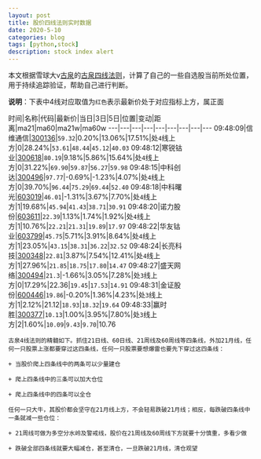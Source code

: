 ```yaml
---
layout: post
title: 股价四线法则实时数据
date: 2020-5-10
categories: blog
tags: [python,stock]
description: stock index alert
---
```



本文根据雪球大v[古泉](https://xueqiu.com/u/7148646888)的[古泉四线法则](https://xueqiu.com/7148646888/130498192)，计算了自己的一些自选股当前所处位置，用于持续追踪验证，帮助自己进行判断。

**说明**：下表中4线对应取值为`红色`表示最新价处于对应指标上方，属正面

时间|名称|代码|最新价|当日|3日|5日|位置|变动|距离|ma21|ma60|ma21w|ma60w
---|---|---|---|---|---|---|---|---
09:48:09|信维通信|[300136](https://xueqiu.com/S/SZ300136)|`59.32`|0.20%|13.06%|17.51%|处`4`线上方|0|28.24%|`53.61`|`48.44`|`45.12`|`40.03`
09:48:12|寒锐钴业|[300618](https://xueqiu.com/S/SZ300618)|`80.19`|9.18%|5.86%|15.64%|处`4`线上方|0|31.22%|`69.90`|`59.87`|`56.27`|`59.98`
09:48:15|中科创达|[300496](https://xueqiu.com/S/SZ300496)|`97.77`|-0.69%|-1.23%|4.07%|处`4`线上方|0|39.70%|`96.44`|`75.29`|`69.44`|`52.40`
09:48:18|中科曙光|[603019](https://xueqiu.com/S/SH603019)|`46.01`|-1.31%|3.67%|7.70%|处`4`线上方|1|19.68%|`45.94`|`41.43`|`38.71`|`30.91`
09:48:20|诺力股份|[603611](https://xueqiu.com/S/SH603611)|`22.39`|1.13%|1.74%|1.92%|处`4`线上方|1|10.76%|`22.21`|`21.31`|`19.89`|`17.97`
09:48:22|华友钴业|[603799](https://xueqiu.com/S/SH603799)|`45.75`|5.71%|3.91%|8.64%|处`4`线上方|1|23.05%|`43.15`|`38.31`|`36.22`|`32.52`
09:48:24|长亮科技|[300348](https://xueqiu.com/S/SZ300348)|`22.81`|3.87%|7.54%|12.41%|处`4`线上方|1|27.96%|`21.85`|`18.75`|`17.80`|`14.47`
09:48:27|盛天网络|[300494](https://xueqiu.com/S/SZ300494)|`21.3`|-1.66%|3.05%|7.28%|处`3`线上方|0|17.29%|22.36|`19.45`|`17.53`|`14.91`
09:48:31|金证股份|[600446](https://xueqiu.com/S/SH600446)|`19.86`|-0.20%|1.36%|4.23%|处`3`线上方|1|2.12%|21.12|`18.93`|`18.32`|`19.64`
09:48:33|赢时胜|[300377](https://xueqiu.com/S/SZ300377)|`10.13`|1.00%|3.95%|7.80%|处`3`线上方|2|1.60%|`10.09`|`9.43`|`9.70`|10.76

```
古泉4线法则的精髓如下。抓住21日线、60日线、21周线及60周线等四条线，外加21月线，任何一只股票上涨都要穿过这四条线，任何一只股票要想爆雷也要先下穿过这四条线：

+ 当股价爬上四条线中的两条可以少量建仓

+ 爬上四条线中的三条可以加大仓位

+ 爬上四条线中的四条可以全仓

任何一只大牛，其股价都会坚守在21月线上方，不会轻易跌破21月线；相反，每跌破四条线中一条就减一些仓位：

+ 21周线可做为多空分水岭及警戒线，股价在21周线及60周线下方就要十分慎重，多看少做

+ 跌破全部四条线就要大幅减仓，甚至清仓，一旦跌破21月线，清仓观望
```